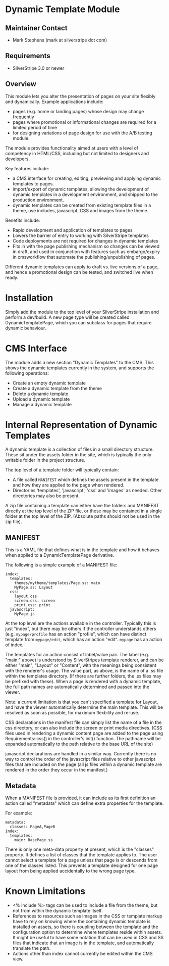 # Dynamic Template Module

## Maintainer Contact

* Mark Stephens  (mark at silverstripe dot com)

## Requirements

* SilverStripe 3.0 or newer

## Overview

This module lets you alter the presentation of pages on your site flexibly
and dynamically. Example applications include:

* pages (e.g. home or landing pages) whose design may change frequently
* pages where promotional or informational changes are required for a limited
  period of time
* for designing variations of page design for use with the A/B testing module.

The module provides functionality aimed at users with a level of competency
in HTML/CSS, including but not limited to designers and developers.

Key features include:

* a CMS interface for creating, editing, previewing and applying dynamic
  templates to pages.
* import/export of dynamic templates, allowing the development of dynamic
  templates in a development environment, and shipped to the production
  environment.
* dynamic templates can be created from existing template files in a theme,
  use includes, javascript, CSS and images from the theme.

Benefits include:

* Rapid development and application of templates to pages
* Lowers the barrier of entry to working with SilverStripe templates
* Code deployments are not required for changes in dynamic templates
* Fits in with the page publishing mechanism so changes can be viewed in draft,
  and used in conjunction with features such as embargo/expiry in cmsworkflow
  that automate the publishing/unpublishing of pages.

Different dynamic templates can apply to draft vs. live versions of a page,
and hence a promotional design can be tested, and switched live when ready.

# Installation

Simply add the module to the top level of your SilverStripe installation and
perform a dev/build. A new page type will be created called DynamicTemplatePage,
which you can subclass for pages that require dynamic behaviour.

# CMS Interface

The module adds a new section "Dynamic Templates" to the CMS. This shows the dynamic
templates currently in the system, and supports the following operations:

* Create an empty dynamic template
* Create a dynamic template from the theme
* Delete a dynamic template
* Upload a dynamic template
* Manage a dynamic template

# Internal Representation of Dynamic Templates

A dynamic template is a collection of files in a small directory structure. These sit under the assets folder in
the site, which is typically the only writable folder in the project structure.

The top level of a template folder will typically contain:

* A file called `MANIFEST` which defines the assets present in the template
  and how they are applied to the page when rendered.
* Directories 'templates', 'javascript', 'css' and 'images' as needed. Other
  directories may also be present.

A zip file containing a template can either have the folders and MANIFEST
directly at the top level of the ZIP file, or these may be contained in a
single folder at the top level of the ZIP. (Absolute paths should not be
used in the zip file).

## MANIFEST

This is a YAML file that defines what is in the template and how it behaves
when applied to a DynamicTemplatePage derivative.

The following is a simple example of a MANIFEST file:

	index:
	  templates:
	    themes/mytheme/templates/Page.ss: main
	    MyPage.ss: Layout
	  css:
	    layout.css
	    screen.css: screen
	    print.css: print
	  javascript:
	    MyPage.js


At the top level are the actions available in the controller. Typically
this is just "index", but there may be others if the controller understands
others (e.g. `mypage/profile` has an action "profile", which can have distinct
template from `mypage/edit`, which has an action "edit". `mypage` has an action
of index.

The templates for an action consist of label/value pair. The label (e.g. "main:"
above) is understood by SilverStripes template renderer, and can be either
"main", "Layout" or "Content", with the meanings being consistent with the
renderer's usage. The value part, as above, is the name of a .ss file within
the templates directory. (If there are further folders, the .ss files may
be prefixed with these). When a page is rendered with a dynamic template,
the full path names are automatically determined and passed into the viewer.

Note: a current limitation is that you can't specified a template for Layout,
and have the viewer automatically determine the main template. This will be
resolved as soon as possible, for maximum flexbility and re-use.

CSS declarations in the manifest file can simply list the name of a file in
the css directory, or can also include the screen or print media directives.
(CSS files used in rendering a dynamic content page are added to the page
using Requirements::css() in the controller's init() function. The pathname
will be expanded automatically to the path relative to the base URL of the
site)

javascript declarations are handled in a similar way. Currently there is no way
to control the order of the javascript files relative to other javascript
files that are included on the page (all js files within a dynamic template
are rendered in the order they occur in the manifest.)

## Metadata

When a MANIFEST file is provided, it can include as its first definition an
action called "metadata" which can define extra properties for the template.

For example:

    metadata:
      classes: PageA,PageB
    index:
      templates:
        main: BasePage.ss

There is only one meta-data property at present, which is the "classes" property. It
defines a list of classes that the template applies to. The user cannot select a
template for a page unless that page is or descends from one of the classes listed.
This prevents a template designed for one page layout from being applied accidentally
to the wrong page type.

# Known Limitations

* <% include %> tags can be used to include a file from the theme,
  but not from within the dynamic template itself.
* References to resources such as images in the CSS or template markup have
  to rely on knowing where the containing dynamic template is installed on
  assets, so there is coupling between the template and the configuration
  option to determine where templates reside within assets. It might be useful
  to have some notation that can be used in CSS and SS files that indicate
  that an image is in the template, and automatically translate the path.
* Actions other than index cannot currently be edited within the CMS view.
